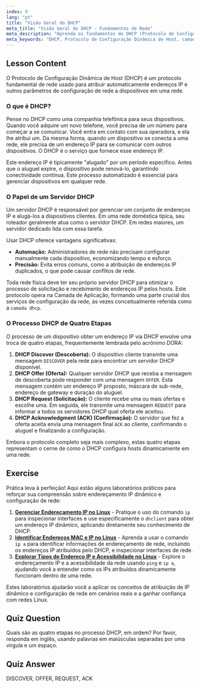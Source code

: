 ```yaml
---
index: 9
lang: "pt"
title: "Visão Geral do DHCP"
meta_title: "Visão Geral do DHCP - Fundamentos de Rede"
meta_description: "Aprenda os fundamentos do DHCP (Protocolo de Configuração Dinâmica de Host). Este guia aborda como o DHCP atribui endereços IP, seu processo de quatro etapas (DORA) e seu papel na camada DHCP da rede. Ideal para iniciantes em redes Linux."
meta_keywords: "DHCP, Protocolo de Configuração Dinâmica de Host, camada dhcp, endereço IP, redes Linux, processo DHCP, DORA, configuração de rede"
---
```


## Lesson Content

O Protocolo de Configuração Dinâmica de Host (DHCP) é um protocolo fundamental de rede usado para atribuir automaticamente endereços IP e outros parâmetros de configuração de rede a dispositivos em uma rede.

### O que é DHCP?

Pense no DHCP como uma companhia telefônica para seus dispositivos. Quando você adquire um novo telefone, você precisa de um número para começar a se comunicar. Você entra em contato com sua operadora, e ela lhe atribui um. Da mesma forma, quando um dispositivo se conecta a uma rede, ele precisa de um endereço IP para se comunicar com outros dispositivos. O DHCP é o serviço que fornece esse endereço IP.

Este endereço IP é tipicamente "alugado" por um período específico. Antes que o aluguel expire, o dispositivo pode renová-lo, garantindo conectividade contínua. Este processo automatizado é essencial para gerenciar dispositivos em qualquer rede.

### O Papel de um Servidor DHCP

Um servidor DHCP é responsável por gerenciar um conjunto de endereços IP e alugá-los a dispositivos clientes. Em uma rede doméstica típica, seu roteador geralmente atua como o servidor DHCP. Em redes maiores, um servidor dedicado lida com essa tarefa.

Usar DHCP oferece vantagens significativas:

- **Automação:** Administradores de rede não precisam configurar manualmente cada dispositivo, economizando tempo e esforço.
- **Precisão:** Evita erros comuns, como a atribuição de endereços IP duplicados, o que pode causar conflitos de rede.

Toda rede física deve ter seu próprio servidor DHCP para otimizar o processo de solicitação e recebimento de endereços IP pelos hosts. Este protocolo opera na Camada de Aplicação, formando uma parte crucial dos serviços de configuração da rede, às vezes conceitualmente referida como a `camada dhcp`.

### O Processo DHCP de Quatro Etapas

O processo de um dispositivo obter um endereço IP via DHCP envolve uma troca de quatro etapas, frequentemente lembrada pelo acrônimo DORA:

1.  **DHCP Discover (Descoberta):** O dispositivo cliente transmite uma mensagem `DISCOVER` pela rede para encontrar um servidor DHCP disponível.
2.  **DHCP Offer (Oferta):** Qualquer servidor DHCP que receba a mensagem de descoberta pode responder com uma mensagem `OFFER`. Esta mensagem contém um endereço IP proposto, máscara de sub-rede, endereço de gateway e duração do aluguel.
3.  **DHCP Request (Solicitação):** O cliente recebe uma ou mais ofertas e escolhe uma. Em seguida, ele transmite uma mensagem `REQUEST` para informar a todos os servidores DHCP qual oferta ele aceitou.
4.  **DHCP Acknowledgment (ACK) (Confirmação):** O servidor que fez a oferta aceita envia uma mensagem final `ACK` ao cliente, confirmando o aluguel e finalizando a configuração.

Embora o protocolo completo seja mais complexo, estas quatro etapas representam o cerne de como o DHCP configura hosts dinamicamente em uma rede.

## Exercise

Prática leva à perfeição! Aqui estão alguns laboratórios práticos para reforçar sua compreensão sobre endereçamento IP dinâmico e configuração de rede:

1.  **[Gerenciar Endereçamento IP no Linux](https://labex.io/pt/labs/comptia-manage-ip-addressing-in-linux-592736)** - Pratique o uso do comando `ip` para inspecionar interfaces e use especificamente o `dhclient` para obter um endereço IP dinâmico, aplicando diretamente seu conhecimento de DHCP.
2.  **[Identificar Endereços MAC e IP no Linux](https://labex.io/pt/labs/comptia-identify-mac-and-ip-addresses-in-linux-592731)** - Aprenda a usar o comando `ip a` para identificar informações de endereçamento de rede, incluindo os endereços IP atribuídos pelo DHCP, e inspecionar interfaces de rede.
3.  **[Explorar Tipos de Endereço IP e Acessibilidade no Linux](https://labex.io/pt/labs/comptia-explore-ip-address-types-and-reachability-in-linux-592780)** - Explore o endereçamento IP e a acessibilidade da rede usando `ping` e `ip a`, ajudando você a entender como os IPs atribuídos dinamicamente funcionam dentro de uma rede.

Estes laboratórios ajudarão você a aplicar os conceitos de atribuição de IP dinâmico e configuração de rede em cenários reais e a ganhar confiança com redes Linux.

## Quiz Question

Quais são as quatro etapas no processo DHCP, em ordem? Por favor, responda em inglês, usando palavras em maiúsculas separadas por uma vírgula e um espaço.

## Quiz Answer

DISCOVER, OFFER, REQUEST, ACK

